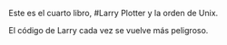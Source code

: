 Este es el cuarto libro, #Larry Plotter y la orden de Unix.

El código de Larry cada vez se vuelve más peligroso.


